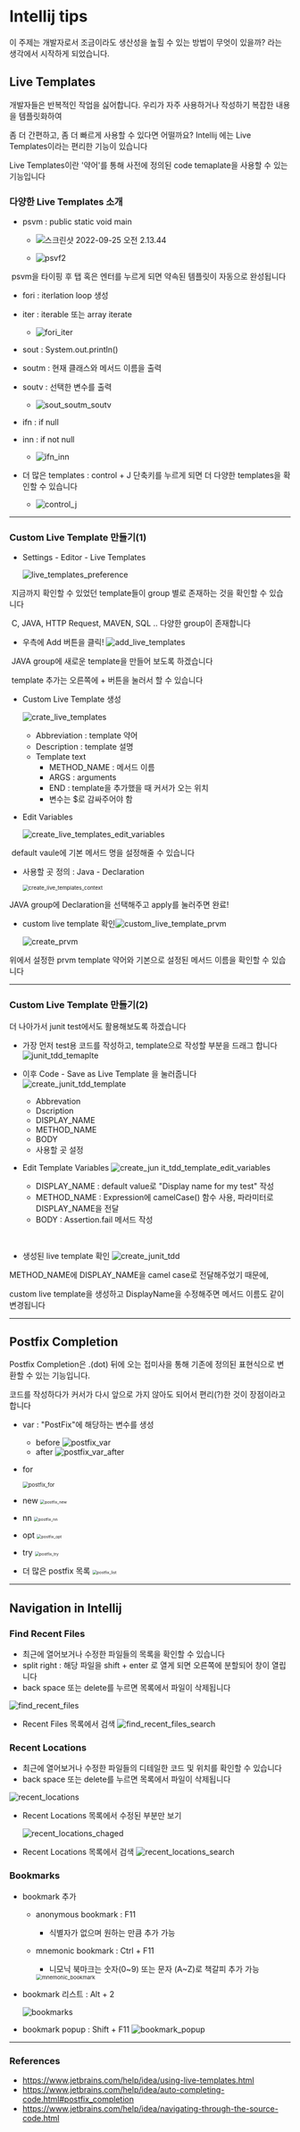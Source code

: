 # Intellij tips

이 주제는 개발자로서 조금이라도 생산성을 높힐 수 있는 방법이 무엇이 있을까? 라는 생각에서 시작하게 되었습니다.



## Live Templates

개발자들은 반복적인 작업을 싫어합니다. 우리가 자주 사용하거나 작성하기 복잡한 내용을 템플릿화하여

좀 더 간편하고, 좀 더 빠르게 사용할 수 있다면 어떨까요? Intellij 에는  Live Templates이라는 편리한 기능이 있습니다

Live Templates이란 '약어'를 통해 사전에 정의된 code temaplate을 사용할 수 있는 기능입니다



### 다양한 Live Templates 소개

- psvm : public static void main

  - ![스크린샷 2022-09-25 오전 2.13.44](Images/psvf.png)

  - ![psvf2](Images/psvf2.png)

​				psvm을 타이핑 후 탭 혹은 엔터를 누르게 되면 약속된 템플릿이 자동으로 완성됩니다



- fori : iterlation loop 생성
- iter : iterable 또는 array iterate
  - ![fori_iter](Images/fori_iter.png)




- sout : System.out.println()
- soutm : 현재 클래스와 메서드 이름을 출력
- soutv : 선택한 변수를 출력
  - ![sout_soutm_soutv](Images/sout_soutm_soutv.png)





- ifn : if null
- inn : if not null
  - ![ifn_inn](Images/ifn_inn.png)




- 더 많은 templates : control + J 단축키를 누르게 되면 더 다양한 templates을 확인할 수 있습니다
  - ![control_j](Images/control_j.png)



-----------------

### Custom Live Template 만들기(1)



- Settings - Editor - Live Templates 

  ![live_templates_preference](Images/live_templates_preference.png)

​	지금까지 확인할 수 있었던 template들이 group 별로 존재하는 것을 확인할 수 있습니다

​	C, JAVA, HTTP Request, MAVEN, SQL .. 다양한 group이 존재합니다



- 우측에 Add 버튼을 클릭!
  ![add_live_templates](Images/add_live_templates.png)

​	JAVA  group에 새로운 template을 만들어 보도록 하겠습니다

​	template 추가는 오른쪽에 + 버튼을 눌러서 할 수 있습니다



- Custom Live Template 생성

  ![crate_live_templates](Images/crate_live_templates.png)

  - Abbreviation :  template 약어
  - Description : template 설명
  - Template text
    - METHOD_NAME : 메서드 이름
    - ARGS : arguments
    - END : template을 추가했을 때 커서가 오는 위치
    - 변수는 $로 감싸주어야 함



- Edit Variables

  ![create_live_templates_edit_variables](Images/create_live_templates_edit_variables.png)

​		default vaule에 기본 메서드 명을 설정해줄 수 있습니다



- 사용할 곳 정의 : Java - Declaration

  <img src="Images/create_live_templates_group.png" alt="create_live_templates_context" style="zoom:67%;" />

JAVA group에 Declaration을 선택해주고 apply를 눌러주면 완료!



- custom live template 확인![custom_live_template_prvm](Images/custom_live_template_prvm.png)


  ![create_prvm](Images/create_prvm.png)

위에서 설정한 prvm template 약어와 기본으로 설정된 메서드 이름을 확인할 수 있습니다

--------



### Custom Live Template 만들기(2)

더 나아가서 junit test에서도 활용해보도록 하겠습니다

- 가장 먼저 test용 코드를 작성하고, template으로 작성할 부분을 드래그 합니다
  ![junit_tdd_temaplte](Images/junit_tdd_temaplte.png)



- 이후 Code - Save as Live Template 을 눌러줍니다
  ![create_junit_tdd_template](Images/create_junit_tdd_template.png)
  - Abbrevation
  - Dscription
  - DISPLAY_NAME
  - METHOD_NAME
  - BODY
  - 사용할 곳 설정



- Edit Template Variables
  ![create_jun it_tdd_template_edit_variables](Images/create_junit_tdd_template_edit_variables.png)
  - DISPLAY_NAME : default value로 "Display name for my test" 작성
  - METHOD_NAME : Expression에 camelCase() 함수 사용, 파라미터로 DISPLAY_NAME을 전달
  - BODY : Assertion.fail 메서드 작성

​		

- 생성된 live template  확인
  ![create_junit_tdd](Images/create_junit_tdd.png)

METHOD_NAME에 DISPLAY_NAME을 camel case로 전달해주었기 때문에, 

custom live template을 생성하고 DisplayName을 수정해주면 메서드 이름도 같이 변경됩니다

-----------





## Postfix Completion

Postfix Completion은 .(dot) 뒤에 오는 접미사을 통해 기존에 정의된 표현식으로 변환할 수 있는 기능입니다.

코드를 작성하다가 커서가 다시 앞으로 가지 않아도 되어서 편리(?)한 것이 장점이라고 합니다

- var : "PostFix"에 해당하는 변수를 생성
  - before
    ![postfix_var](Images/postfix_var_before.png)
  - after
    ![postfix_var_after](Images/postfix_var_after.png)



- for

  <img src="Images/postfix_for.png" alt="postfix_for" style="zoom:67%;" />



- new
  <img src="Images/postfix_new.png" alt="postfix_new" style="zoom: 50%;" />



- nn
  <img src="Images/postfix_nn.png" alt="postfix_nn" style="zoom: 50%;" />



- opt
  <img src="Images/postfix_opt.png" alt="postfix_opt" style="zoom:50%;" />



- try
  <img src="Images/postfix_try.png" alt="postfix_try" style="zoom: 50%;" />



- 더 많은 postfix 목록
  <img src="Images/postfix_list.png" alt="postfix_list" style="zoom: 50%;" />



--------------



## Navigation in Intellij



### Find Recent Files

- 최근에 열어보거나 수정한 파일들의 목록을 확인할 수 있습니다
- split right : 해당 파일을 shift + enter 로 열게 되면 오른쪽에 분할되어 창이 열립니다
- back space 또는 delete를 누르면 목록에서 파일이 삭제됩니다

![find_recent_files](Images/find_recent_files.png)

- Recent Files 목록에서 검색
  ![find_recent_files_search](Images/find_recent_files_search.png)

### Recent Locations

- 최근에 열어보거나 수정한 파일들의 디테일한 코드 및 위치를 확인할 수 있습니다
- back space 또는 delete를 누르면 목록에서 파일이 삭제됩니다

![recent_locations](Images/recent_locations.png)

- Recent Locations 목록에서 수정된 부분만 보기

  ![recent_locations_chaged](Images/recent_locations_chaged.png)

- Recent Locations 목록에서 검색
  ![recent_locations_search](Images/recent_locations_search.png)

### Bookmarks

- bookmark 추가

  - anonymous bookmark : F11

    - 식별자가 없으며 원하는 만큼 추가 가능

  - mnemonic bookmark : Ctrl + F11

    - 니모닉 북마크는 숫자(0~9) 또는 문자 (A~Z)로 책갈피 추가 가능

    <img src="Images/mnemonic_bookmark.png" alt="mnemonic_bookmark" style="zoom:67%;" />

  

- bookmark 리스트 : Alt + 2

  ![bookmarks](Images/bookmarks.png)




- bookmark popup : Shift + F11
  ![bookmark_popup](Images/bookmark_popup.png)





----------------



### References

- https://www.jetbrains.com/help/idea/using-live-templates.html
- https://www.jetbrains.com/help/idea/auto-completing-code.html#postfix_completion
- https://www.jetbrains.com/help/idea/navigating-through-the-source-code.html





































